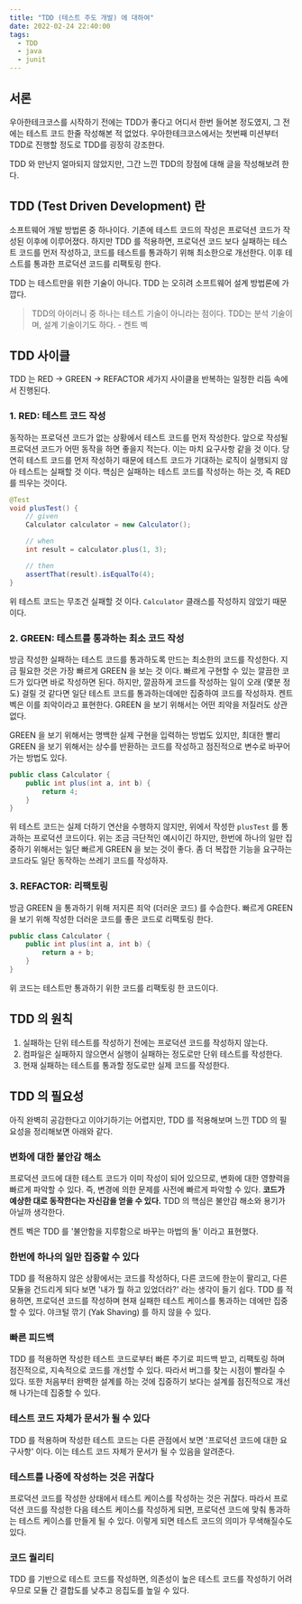 ```yaml
---
title: "TDD (테스트 주도 개발) 에 대하여"
date: 2022-02-24 22:40:00
tags:
  - TDD
  - java
  - junit
---
```


## 서론

우아한테크코스를 시작하기 전에는 TDD가 좋다고 어디서 한번 들어본 정도였지, 그 전에는 테스트 코드 한줄 작성해본 적 없었다. 우아한테크코스에서는 첫번째 미션부터 TDD로 진행할 정도로 TDD를 굉장히 강조한다.

TDD 와 만난지 얼마되지 않았지만, 그간 느낀 TDD의 장점에 대해 글을 작성해보려 한다.

## TDD (Test Driven Development) 란

소프트웨어 개발 방법론 중 하나이다. 기존에 테스트 코드의 작성은 프로덕션 코드가 작성된 이후에 이루어졌다. 하지만 TDD 를 적용하면, 프로덕션 코드 보다 실패하는 테스트 코드를 먼저 작성하고, 코드를 테스트를 통과하기 위해 최소한으로 개선한다. 이후 테스트를 통과한 프로덕션 코드를 리팩토링 한다.

TDD 는 테스트만을 위한 기술이 아니다. TDD 는 오히려 소프트웨어 설계 방법론에 가깝다.

> TDD의 아이러니 중 하나는 테스트 기술이 아니라는 점이다. TDD는 분석 기술이며, 설계 기술이기도 하다. - 켄트 벡

## TDD 사이클

TDD 는 RED → GREEN → REFACTOR 세가지 사이클을 반복하는 일정한 리듬 속에서 진행된다.

### 1. RED: 테스트 코드 작성

동작하는 프로덕션 코드가 없는 상황에서 테스트 코드를 먼저 작성한다. 앞으로 작성될 프로덕션 코드가 어떤 동작을 하면 좋을지 적는다. 이는 마치 요구사항 같을 것 이다. 당연히 테스트 코드를 먼저 작성하기 때문에 테스트 코드가 기대하는 로직이 실행되지 않아 테스트는 실패할 것 이다. 핵심은 실패하는 테스트 코드를 작성하는 하는 것, 즉 RED 를 띄우는 것이다.

```java
@Test
void plusTest() {
    // given
    Calculator calculator = new Calculator();

    // when
    int result = calculator.plus(1, 3);

    // then
    assertThat(result).isEqualTo(4);
}
```

위 테스트 코드는 무조건 실패할 것 이다. `Calculator` 클래스를 작성하지 않았기 때문이다.

### 2. GREEN: 테스트를 통과하는 최소 코드 작성

방금 작성한 실패하는 테스트 코드를 통과하도록 만드는 최소한의 코드를 작성한다. 지금 필요한 것은 가장 빠르게 GREEN 을 보는 것 이다. 빠르게 구현할 수 있는 깔끔한 코드가 있다면 바로 작성하면 된다. 하지만, 깔끔하게 코드를 작성하는 일이 오래 (몇분 정도) 걸릴 것 같다면 일단 테스트 코드를 통과하는데에만 집중하여 코드를 작성하자. 켄트벡은 이를 죄악이라고 표현한다. GREEN 을 보기 위해서는 어떤 죄악을 저질러도 상관없다.

GREEN 을 보기 위해서는 명백한 실제 구현을 입력하는 방법도 있지만, 최대한 빨리 GREEN 을 보기 위해서는 상수를 반환하는 코드를 작성하고 점진적으로 변수로 바꾸어가는 방법도 있다.

```java
public class Calculator {
    public int plus(int a, int b) {
        return 4;
    }
}
```

위 테스트 코드는 실제 더하기 연산을 수행하지 않지만, 위에서 작성한 `plusTest` 를 통과하는 프로덕션 코드이다. 위는 조금 극단적인 예시이긴 하지만, 한번에 하나의 일만 집중하기 위해서는 일단 빠르게 GREEN 을 보는 것이 좋다. 좀 더 복잡한 기능을 요구하는 코드라도 일단 동작하는 쓰레기 코드를 작성하자.

### 3. REFACTOR: 리팩토링

방금 GREEN 을 통과하기 위해 저지른 죄악 (더러운 코드) 를 수습한다. 빠르게 GREEN 을 보기 위해 작성한 더러운 코드를 좋은 코드로 리팩토링 한다.

```java
public class Calculator {
    public int plus(int a, int b) {
        return a + b;
    }
}
```

위 코드는 테스트만 통과하기 위한 코드를 리팩토링 한 코드이다.

## TDD 의 원칙

1. 실패하는 단위 테스트를 작성하기 전에는 프로덕션 코드를 작성하지 않는다.
2. 컴파일은 실패하지 않으면서 실행이 실패하는 정도로만 단위 테스트를 작성한다.
3. 현재 실패하는 테스트를 통과할 정도로만 실제 코드를 작성한다.

## TDD 의 필요성

아직 완벽히 공감한다고 이야기하기는 어렵지만, TDD 를 적용해보며 느낀 TDD 의 필요성을 정리해보면 아래와 같다.

### 변화에 대한 불안감 해소

프로덕션 코드에 대한 테스트 코드가 이미 작성이 되어 있으므로, 변화에 대한 영향력을 빠르게 파악할 수 있다. 즉, 변경에 의한 문제를 사전에 빠르게 파악할 수 있다. **코드가 예상한 대로 동작한다는 자신감을 얻을 수 있다.** TDD 의 핵심은 불안감 해소와 용기가 아닐까 생각한다.

켄트 벡은 TDD 를 '불안함을 지루함으로 바꾸는 마법의 돌' 이라고 표현했다.

### 한번에 하나의 일만 집중할 수 있다

TDD 를 적용하지 않은 상황에서는 코드를 작성하다, 다른 코드에 한눈이 팔리고, 다른 모듈을 건드리게 되다 보면 '내가 뭘 하고 있었더라?' 라는 생각이 들기 쉽다. TDD 를 적용하면, 프로덕션 코드를 작성하며 현재 실패한 테스트 케이스를 통과하는 데에만 집중할 수 있다. 야크털 깎기 (Yak Shaving) 를 하지 않을 수 있다.

### 빠른 피드백

TDD 를 적용하면 작성한 테스트 코드로부터 빠른 주기로 피드백 받고, 리팩토링 하며 점진적으로, 지속적으로 코드를 개선할 수 있다. 따라서 버그를 찾는 시점이 빨라질 수 있다. 또한 처음부터 완벽한 설계를 하는 것에 집중하기 보다는 설계를 점진적으로 개선해 나가는데 집중할 수 있다.

### 테스트 코드 자체가 문서가 될 수 있다

TDD 를 적용하며 작성한 테스트 코드는 다른 관점에서 보면 '프로덕션 코드에 대한 요구사항' 이다. 이는 테스트 코드 자체가 문서가 될 수 있음을 알려준다.

### 테스트를 나중에 작성하는 것은 귀찮다

프로덕션 코드를 작성한 상태에서 테스트 케이스를 작성하는 것은 귀찮다. 따라서 프로덕션 코드를 작성한 다음 테스트 케이스를 작성하게 되면, 프로덕션 코드에 맞춰 통과하는 테스트 케이스를 만들게 될 수 있다. 이렇게 되면 테스트 코드의 의미가 무색해질수도 있다.

### 코드 퀄리티

TDD 를 기반으로 테스트 코드를 작성하면, 의존성이 높은 테스트 코드를 작성하기 어려우므로 모듈 간 결합도를 낮추고 응집도를 높일 수 있다.
